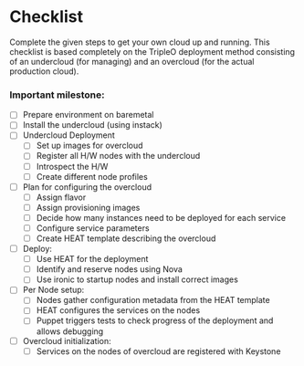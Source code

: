 # Checklist

Complete the given steps to get your own cloud up and running. This checklist is based completely on the TripleO deployment method consisting of an undercloud (for managing) and an overcloud (for the actual production cloud).

### Important milestone:

- [ ] Prepare environment on baremetal
- [ ] Install the undercloud (using instack)
- [ ] Undercloud Deployment
    - [ ] Set up images for overcloud
    - [ ] Register all H/W nodes with the undercloud
    - [ ] Introspect the H/W
    - [ ] Create different node profiles
- [ ] Plan for configuring the overcloud
    - [ ] Assign flavor
    - [ ] Assign provisioning images
    - [ ] Decide how many instances need to be deployed for each service
    - [ ] Configure service parameters
    - [ ] Create HEAT template describing the overcloud
- [ ] Deploy:
    - [ ] Use HEAT for the deployment
    - [ ] Identify and reserve nodes using Nova
    - [ ] Use ironic to startup nodes and install correct images
- [ ] Per Node setup:
    - [ ] Nodes gather configuration metadata from the HEAT template
    - [ ] HEAT configures the services on the nodes
    - [ ] Puppet triggers tests to check progress of the deployment and allows debugging
- [ ] Overcloud initialization:
    - [ ] Services on the nodes of overcloud are registered with Keystone

